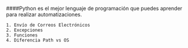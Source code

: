 ####Python es el mejor lenguaje de programación que puedes aprender para realizar automatizaciones.

	1. Envío de Correos Electrónicos
	2. Excepciones
	3. Funciones
	4. Diferencia Path vs OS
 
